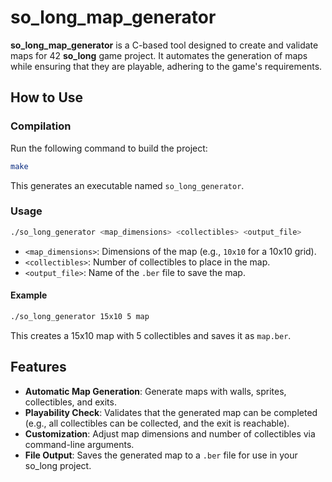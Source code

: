 # so_long_map_generator

**so_long_map_generator** is a C-based tool designed to create and validate maps for 42 **so_long** game project. It automates the generation of maps while ensuring that they are playable, adhering to the game's requirements.

## How to Use

### Compilation

Run the following command to build the project:

```bash
make
```

This generates an executable named `so_long_generator`.

### Usage

```bash
./so_long_generator <map_dimensions> <collectibles> <output_file>
```

- `<map_dimensions>`: Dimensions of the map (e.g., `10x10` for a 10x10 grid).
- `<collectibles>`: Number of collectibles to place in the map.
- `<output_file>`: Name of the `.ber` file to save the map.

#### Example

```bash
./so_long_generator 15x10 5 map
```

This creates a 15x10 map with 5 collectibles and saves it as `map.ber`.

## Features

- **Automatic Map Generation**: Generate maps with walls, sprites, collectibles, and exits.
- **Playability Check**: Validates that the generated map can be completed (e.g., all collectibles can be collected, and the exit is reachable).
- **Customization**: Adjust map dimensions and number of collectibles via command-line arguments.
- **File Output**: Saves the generated map to a `.ber` file for use in your so_long project.
